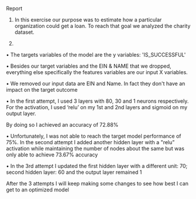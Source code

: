 Report

1. In this exercise our purpose was to estimate how a particular organization could get a loan. To reach that goal we analyzed the charity dataset.


2. 
•	The targets variables of the model are the y variables: 'IS_SUCCESSFUL' 
 

•	Besides our target variables and the EIN & NAME that we dropped, everything else specifically the features variables are our input X variables. 

 
•	We removed our input data are EIN and Name. In fact they don't have an impact on the target outcome

•	In the first attempt, I used 3 layers with 80, 30 and 1 neurons respectively. For the activation, I used ‘relu’ on my 1st and 2nd layers and sigmoid on my output layer.
 

By doing so I achieved an accuracy of 72.88%
 

•	Unfortunately, I was not able to reach the target model performance of 75%. In the second attempt I added another hidden layer with a "relu” activation while maintaining the number of nodes about the same but was only able to achieve 73.67% accuracy 

•	In the 3rd attempt I updated the first hidden layer with a different unit: 70; second hidden layer: 60 and the output layer remained 1

After the 3 attempts I will keep making some changes to see how best I can get to an optimized model